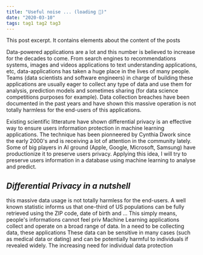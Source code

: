 ```yaml
---
title: "Useful noise ... (loading 📝)"
date: "2020-03-10"
tags: tag1 tag2 tag3
---
```


This post excerpt. It contains elements about the content of the posts

Data-powered applications are a lot and this number is believed to increase for the decades to come. From search engines to recommendations systems, images and videos applications to text understanding applications, etc, data-applications has taken a huge place in the lives of many people. Teams (data scientists and software engineers) in charge of building these applications are usually eager to collect any type of data and use them for analysis, prediction models and sometimes sharing (for data science competitions purposes for example). Data collection breaches have been documented in the past years and have shown this massive operation is not totally harmless for the end-users of this applications.

Existing scientific litterature have shown differential privacy is an effective way to ensure users information protection in machine learning applications. The technique has been pionneered by Cynthia Dwork since the early 2000's and is receiving a lot of attention in the community lately. Some of big players in AI ground (Apple, Google, Microsoft, Samsung) have productionize it to preserve users privacy. Applying this idea, I will try to preserve users information in a database using machine learning to analyse and predict.

## _Differential Privacy in a nutshell_

this massive data usage is not totally harmless for the end-users.
A well known statistic informs us that one-third of US populations can be fully retrieved using the ZIP code, date of birth and ... This simply means, people's informations cannot feel priv
Machine Learning applications collect and operate on a broad range of data. In a need to be collecting data, these applications These data can be sensitive in many cases (such as medical data or dating) and can be potentially harmful to individuals if revealed widely. The increasing need for individual data protection
